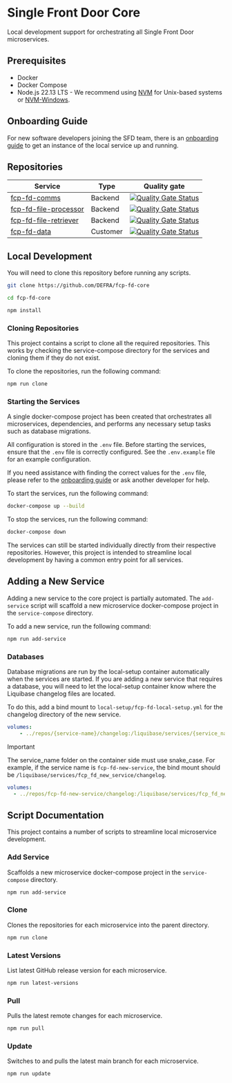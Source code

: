 # Single Front Door Core
Local development support for orchestrating all Single Front Door microservices.

## Prerequisites
* Docker
* Docker Compose
* Node.js 22.13 LTS - We recommend using [NVM](https://github.com/nvm-sh/nvm) for Unix-based systems or [NVM-Windows](https://github.com/coreybutler/nvm-windows).

## Onboarding Guide

For new software developers joining the SFD team, there is an [onboarding guide](https://github.com/DEFRA/fcp-fd-core/blob/main/onboarding-guide/README.md) to get an instance of the local service up and running.

## Repositories
| Service | Type | Quality gate |
| --- | --- | --- |
| [fcp-fd-comms](https://github.com/defra/fcp-fd-comms) | Backend | [![Quality Gate Status](https://sonarcloud.io/api/project_badges/measure?project=fcp-fd-comms&metric=alert_status)](https://sonarcloud.io/summary/new_code?id=fcp-fd-comms) |
| [fcp-fd-file-processor](https://github.com/DEFRA/fcp-fd-file-processor) | Backend | [![Quality Gate Status](https://sonarcloud.io/api/project_badges/measure?project=fcp-fd-file-processor&metric=alert_status)](https://sonarcloud.io/summary/new_code?id=fcp-fd-file-processor) |
| [fcp-fd-file-retriever](https://github.com/DEFRA/fcp-fd-file-retriever) | Backend | [![Quality Gate Status](https://sonarcloud.io/api/project_badges/measure?project=fcp-fd-file-retriever&metric=alert_status)](https://sonarcloud.io/summary/new_code?id=fcp-fd-file-retriever) |
| [fcp-fd-data](https://github.com/defra/fcp-fd-data) | Customer | [![Quality Gate Status](https://sonarcloud.io/api/project_badges/measure?project=fcp-fd-data&metric=alert_status)](https://sonarcloud.io/summary/new_code?id=fcp-fd-data) |

## Local Development

You will need to clone this repository before running any scripts.
```bash
git clone https://github.com/DEFRA/fcp-fd-core

cd fcp-fd-core

npm install
```

### Cloning Repositories
This project contains a script to clone all the required repositories. This works by checking the service-compose directory for the services and cloning them if they do not exist.

To clone the repositories, run the following command:

```bash
npm run clone
```

### Starting the Services
A single docker-compose project has been created that orchestrates all microservices, dependencies, and performs any necessary setup tasks such as database migrations.

All configuration is stored in the `.env` file. Before starting the services, ensure that the `.env` file is correctly configured. See the `.env.example` file for an example configuration.

If you need assistance with finding the correct values for the `.env` file, please refer to the [onboarding guide](#onboarding-guide) or ask another developer for help.

To start the services, run the following command:

```bash
docker-compose up --build
```

To stop the services, run the following command:

```bash
docker-compose down
```

The services can still be started individually directly from their respective repositories. However, this project is intended to streamline local development by having a common entry point for all services.

## Adding a New Service
Adding a new service to the core project is partially automated. The `add-service` script will scaffold a new microservice docker-compose project in the `service-compose` directory.

To add a new service, run the following command:

```bash
npm run add-service
```

### Databases
Database migrations are run by the local-setup container automatically when the services are started. If you are adding a new service that requires a database, you will need to let the local-setup container know where the Liquibase changelog files are located.

To do this, add a bind mount to `local-setup/fcp-fd-local-setup.yml` for the changelog directory of the new service.

```yaml
volumes:
    - ../repos/{service-name}/changelog:/liquibase/services/{service_name}/changelog
```

> [!IMPORTANT]
> The service_name folder on the container side must use snake_case.
> For example, if the service name is `fcp-fd-new-service`, the bind mount should be `/liquibase/services/fcp_fd_new_service/changelog`.
> ```yaml
> volumes:
>   - ../repos/fcp-fd-new-service/changelog:/liquibase/services/fcp_fd_new_service/changelog

## Script Documentation
This project contains a number of scripts to streamline local microservice development.

### Add Service
Scaffolds a new microservice docker-compose project in the `service-compose` directory.

```bash
npm run add-service
```

### Clone
Clones the repositories for each microservice into the parent directory.

```bash
npm run clone
```

### Latest Versions
List latest GitHub release version for each microservice.

```bash
npm run latest-versions
```

### Pull
Pulls the latest remote changes for each microservice.

```bash
npm run pull
```

### Update
Switches to and pulls the latest main branch for each microservice.

```bash
npm run update
```